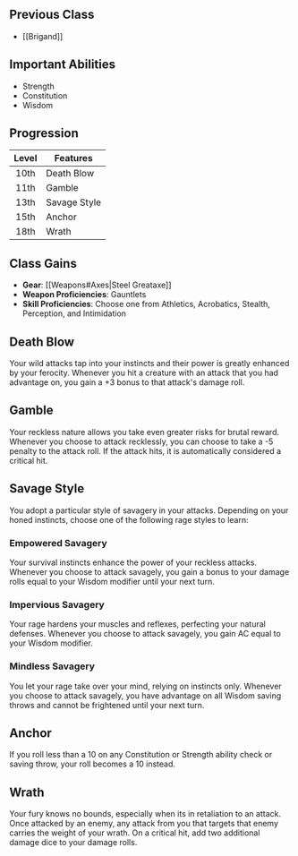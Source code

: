 ## Previous Class
- [[Brigand]]
## Important Abilities
- Strength
- Constitution
- Wisdom
## Progression
| Level | Features     |
| :---: | ------------ |
| 10th  | Death Blow   |
| 11th  | Gamble       |
| 13th  | Savage Style |
| 15th  | Anchor       |
| 18th  | Wrath        |
## Class Gains
- **Gear**: [[Weapons#Axes|Steel Greataxe]]
- **Weapon Proficiencies**: Gauntlets
- **Skill Proficiencies**: Choose one from Athletics, Acrobatics, Stealth, Perception, and Intimidation
## Death Blow
Your wild attacks tap into your instincts and their power is greatly enhanced by your ferocity.
Whenever you hit a creature with an attack that you had advantage on, you gain a +3 bonus to that attack's damage roll.
## Gamble
Your reckless nature allows you take even greater risks for brutal reward.
Whenever you choose to attack recklessly, you can choose to take a -5 penalty to the attack roll. If the attack hits, it is automatically considered a critical hit.
## Savage Style
You adopt a particular style of savagery in your attacks. Depending on your honed instincts, choose one of the following rage styles to learn:
### Empowered Savagery
Your survival instincts enhance the power of your reckless attacks.
Whenever you choose to attack savagely, you gain a bonus to your damage rolls equal to your Wisdom modifier until your next turn.
### Impervious Savagery
Your rage hardens your muscles and reflexes, perfecting your natural defenses.
Whenever you choose to attack savagely, you gain AC equal to your Wisdom modifier.
### Mindless Savagery
You let your rage take over your mind, relying on instincts only.
Whenever you choose to attack savagely, you have advantage on all Wisdom saving throws and cannot be frightened until your next turn.
## Anchor
If you roll less than a 10 on any Constitution or Strength ability check or saving throw, your roll becomes a 10 instead.
## Wrath
Your fury knows no bounds, especially when its in retaliation to an attack. Once attacked by an enemy, any attack from you that targets that enemy carries the weight of your wrath. On a critical hit, add two additional damage dice to your damage rolls. 